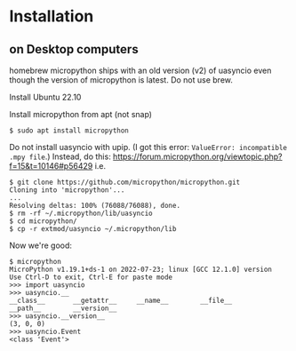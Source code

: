# Installation

## on Desktop computers

homebrew micropython ships with an old version (v2) of uasyncio even though the version of micropython is latest. Do not use brew.

Install Ubuntu 22.10

Install micropython from apt (not snap)

```
$ sudo apt install micropython
```

Do not install uasyncio with upip. (I got this error: `ValueError: incompatible .mpy file`.) Instead, do this: https://forum.micropython.org/viewtopic.php?f=15&t=10146#p56429 i.e.

```
$ git clone https://github.com/micropython/micropython.git
Cloning into 'micropython'...
...
Resolving deltas: 100% (76088/76088), done.
$ rm -rf ~/.micropython/lib/uasyncio
$ cd micropython/
$ cp -r extmod/uasyncio ~/.micropython/lib
```

Now we're good:

```
$ micropython
MicroPython v1.19.1+ds-1 on 2022-07-23; linux [GCC 12.1.0] version
Use Ctrl-D to exit, Ctrl-E for paste mode
>>> import uasyncio
>>> uasyncio.__
__class__       __getattr__     __name__        __file__
__path__        __version__
>>> uasyncio.__version__
(3, 0, 0)
>>> uasyncio.Event
<class 'Event'>
```

